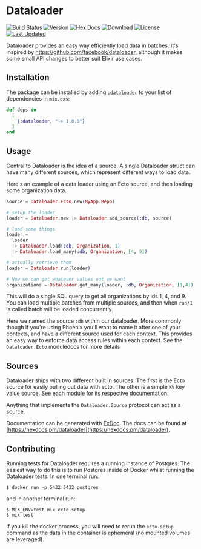 # Dataloader

[![Build Status](https://img.shields.io/travis/absinthe-graphql/dataloader.svg?style=flat-square)](https://travis-ci.org/absinthe-graphql/dataloader)
[![Version](https://img.shields.io/hexpm/v/dataloader.svg)](https://hex.pm/packages/dataloader)
[![Hex Docs](https://img.shields.io/badge/hex-docs-lightgreen.svg)](https://hexdocs.pm/dataloader/)
[![Download](https://img.shields.io/hexpm/dt/dataloader.svg)](https://hex.pm/packages/dataloader)
[![License](https://img.shields.io/badge/License-MIT-blue.svg)](https://opensource.org/licenses/MIT)
[![Last Updated](https://img.shields.io/github/last-commit/absinthe-graphql/dataloader.svg)](https://github.com/absinthe-graphql/dataloader/commits/master)

Dataloader provides an easy way efficiently load data in batches. It's inspired
by https://github.com/facebook/dataloader, although it makes some small API
changes to better suit Elixir use cases.

## Installation

The package can be installed by adding [`:dataloader`](https://hex.pm/packages/dataloader) to your list of dependencies in `mix.exs`:

```elixir
def deps do
  [
    {:dataloader, "~> 1.0.0"}
  ]
end
```

## Usage

Central to Dataloader is the idea of a source. A single Dataloader struct can
have many different sources, which represent different ways to load data.

Here's an example of a data loader using an Ecto source, and then loading some
organization data.

```elixir
source = Dataloader.Ecto.new(MyApp.Repo)

# setup the loader
loader = Dataloader.new |> Dataloader.add_source(:db, source)

# load some things
loader =
  loader
  |> Dataloader.load(:db, Organization, 1)
  |> Dataloader.load_many(:db, Organization, [4, 9])

# actually retrieve them
loader = Dataloader.run(loader)

# Now we can get whatever values out we want
organizations = Dataloader.get_many(loader, :db, Organization, [1,4])
```

This will do a single SQL query to get all organizations by ids 1, 4, and 9. You
can load multiple batches from multiple sources, and then when `run/1` is called
batch will be loaded concurrently.

Here we named the source `:db` within our dataloader. More commonly though if
you're using Phoenix you'll want to name it after one of your contexts, and have
a different source used for each context. This provides an easy way to enforce
data access rules within each context. See the `Dataloader.Ecto` moduledocs for
more details

## Sources

Dataloader ships with two different built in sources. The first is the Ecto source for easily pulling out data with ecto. The other is a simple `KV` key value source. See each module for its respective documentation.

Anything that implements the `Dataloader.Source` protocol can act as a source.

Documentation can be generated with [ExDoc](https://github.com/elixir-lang/ex_doc). The docs can be found at [https://hexdocs.pm/dataloader](https://hexdocs.pm/dataloader).

## Contributing

Running tests for Dataloader requires a running instance of Postgres. The easiest way to do this is to run Postgres inside of Docker whilst running the Dataloader tests. In one terminal run:

```terminal
$ docker run -p 5432:5432 postgres
```

and in another terminal run:

```terminal
$ MIX_ENV=test mix ecto.setup
$ mix test
```

If you kill the docker process, you will need to rerun the `ecto.setup` command as the data in the container is ephemeral (no mounted volumes are leveraged).
